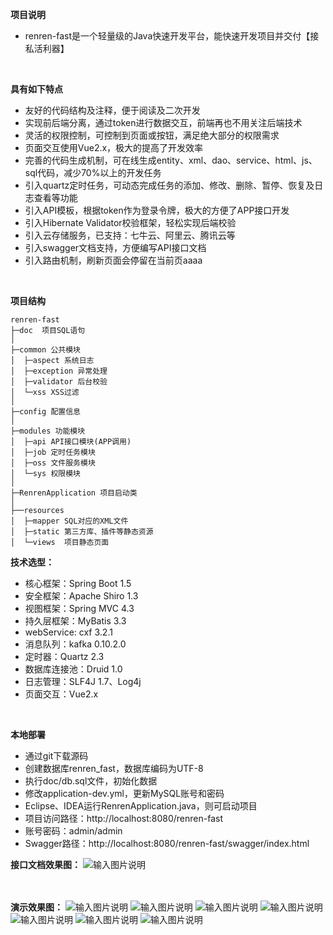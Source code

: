 **项目说明** 
- renren-fast是一个轻量级的Java快速开发平台，能快速开发项目并交付【接私活利器】
<br> 
 


**具有如下特点** 
- 友好的代码结构及注释，便于阅读及二次开发
- 实现前后端分离，通过token进行数据交互，前端再也不用关注后端技术
- 灵活的权限控制，可控制到页面或按钮，满足绝大部分的权限需求
- 页面交互使用Vue2.x，极大的提高了开发效率
- 完善的代码生成机制，可在线生成entity、xml、dao、service、html、js、sql代码，减少70%以上的开发任务
- 引入quartz定时任务，可动态完成任务的添加、修改、删除、暂停、恢复及日志查看等功能
- 引入API模板，根据token作为登录令牌，极大的方便了APP接口开发
- 引入Hibernate Validator校验框架，轻松实现后端校验
- 引入云存储服务，已支持：七牛云、阿里云、腾讯云等
- 引入swagger文档支持，方便编写API接口文档
- 引入路由机制，刷新页面会停留在当前页aaaa
<br> 

**项目结构** 
```
renren-fast
├─doc  项目SQL语句
│
├─common 公共模块
│  ├─aspect 系统日志
│  ├─exception 异常处理
│  ├─validator 后台校验
│  └─xss XSS过滤
│ 
├─config 配置信息
│ 
├─modules 功能模块
│  ├─api API接口模块(APP调用)
│  ├─job 定时任务模块
│  ├─oss 文件服务模块
│  └─sys 权限模块
│ 
├─RenrenApplication 项目启动类
│  
├──resources 
│  ├─mapper SQL对应的XML文件
│  ├─static 第三方库、插件等静态资源
│  └─views  项目静态页面

```


**技术选型：** 
- 核心框架：Spring Boot 1.5
- 安全框架：Apache Shiro 1.3
- 视图框架：Spring MVC 4.3
- 持久层框架：MyBatis 3.3
- webService: cxf 3.2.1 
- 消息队列：kafka 0.10.2.0
- 定时器：Quartz 2.3
- 数据库连接池：Druid 1.0
- 日志管理：SLF4J 1.7、Log4j
- 页面交互：Vue2.x 
<br> 


 **本地部署**
- 通过git下载源码
- 创建数据库renren_fast，数据库编码为UTF-8
- 执行doc/db.sql文件，初始化数据
- 修改application-dev.yml，更新MySQL账号和密码
- Eclipse、IDEA运行RenrenApplication.java，则可启动项目
- 项目访问路径：http://localhost:8080/renren-fast
- 账号密码：admin/admin
- Swagger路径：http://localhost:8080/renren-fast/swagger/index.html


**接口文档效果图：**
![输入图片说明](http://cdn.renren.io/img/6e8d7575fb8240d49b949dc0f02547bc "在这里输入图片标题")
<br> <br> <br> 

**演示效果图：**
![输入图片说明](http://cdn.renren.io/img/4f15a5513e4e4a00a07294e87c548982 "在这里输入图片标题")
![输入图片说明](http://cdn.renren.io/img/9b0c60dfe7ee48fb87bb933e31ebf36f "在这里输入图片标题")
![输入图片说明](http://cdn.renren.io/img/f59b6f61c36f49e1851a5bf3e91a1e5b "在这里输入图片标题")
![输入图片说明](http://cdn.renren.io/img/c3fe6c2146dc450f95b5b85d0ad0325f "在这里输入图片标题")
![输入图片说明](http://cdn.renren.io/img/069045e6c6d24d88b6c2827a1b625da4 "在这里输入图片标题")
![输入图片说明](http://cdn.renren.io/img/5d4d6c1acd5c4455930dc5dc7d88ad82 "在这里输入图片标题")
![输入图片说明](http://cdn.renren.io/img/35dfe497ea7642028c7d6115a5a1c5e8 "在这里输入图片标题")

